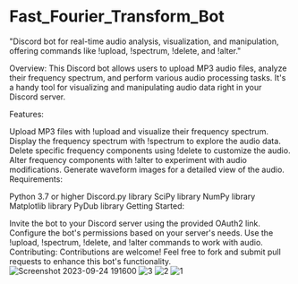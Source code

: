 # Fast_Fourier_Transform_Bot
"Discord bot for real-time audio analysis, visualization, and manipulation, offering commands like !upload, !spectrum, !delete, and !alter."

Overview:
This Discord bot allows users to upload MP3 audio files, analyze their frequency spectrum, and perform various audio processing tasks. It's a handy tool for visualizing and manipulating audio data right in your Discord server.

Features:

Upload MP3 files with !upload and visualize their frequency spectrum.
Display the frequency spectrum with !spectrum to explore the audio data.
Delete specific frequency components using !delete to customize the audio.
Alter frequency components with !alter to experiment with audio modifications.
Generate waveform images for a detailed view of the audio.
Requirements:

Python 3.7 or higher
Discord.py library
SciPy library
NumPy library
Matplotlib library
PyDub library
Getting Started:

Invite the bot to your Discord server using the provided OAuth2 link.
Configure the bot's permissions based on your server's needs.
Use the !upload, !spectrum, !delete, and !alter commands to work with audio.
Contributing:
Contributions are welcome! Feel free to fork and submit pull requests to enhance this bot's functionality.
![Screenshot 2023-09-24 191600](https://github.com/biohacker0/Fast_Fourier_Transform_Bot/assets/50107470/7c2f3398-af51-4409-99bf-db906f37f78f)
![3](https://github.com/biohacker0/Fast_Fourier_Transform_Bot/assets/50107470/7dd7a3ce-890f-4dad-854d-6381d785af0c)
![2](https://github.com/biohacker0/Fast_Fourier_Transform_Bot/assets/50107470/d0bfc23a-ba92-489d-9006-49d252c944fa)
![1](https://github.com/biohacker0/Fast_Fourier_Transform_Bot/assets/50107470/f79ccb0e-b0e9-44bc-b6ea-fd178f70a563)

